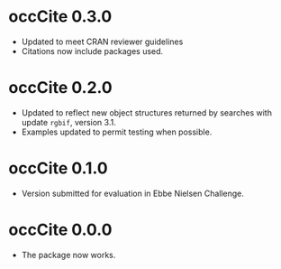 # occCite 0.3.0

* Updated to meet CRAN reviewer guidelines
* Citations now include packages used.

# occCite 0.2.0

* Updated to reflect new object structures returned by searches with update `rgbif`, version 3.1.
* Examples updated to permit testing when possible.

# occCite 0.1.0

* Version submitted for evaluation in Ebbe Nielsen Challenge.

# occCite 0.0.0

* The package now works.
